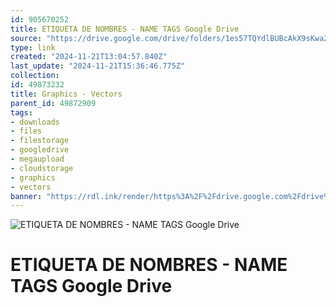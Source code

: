 ```yaml
---
id: 905670252
title: ETIQUETA DE NOMBRES - NAME TAGS Google Drive
source: "https://drive.google.com/drive/folders/1es57TQYdlBUBcAkX9sKwa2wvCoxbCrEy?usp=sharing"
type: link
created: "2024-11-21T13:04:57.840Z"
last_update: "2024-11-21T15:36:46.775Z"
collection:
id: 49873232
title: Graphics - Vectors
parent_id: 49872909
tags:
- downloads
- files
- filestorage
- googledrive
- megaupload
- cloudstorage
- graphics
- vectors
banner: "https://rdl.ink/render/https%3A%2F%2Fdrive.google.com%2Fdrive%2Ffolders%2F1es57TQYdlBUBcAkX9sKwa2wvCoxbCrEy%3Fusp%3Dsharing"
---
```


![ETIQUETA DE NOMBRES - NAME TAGS Google Drive](https://rdl.ink/render/https%3A%2F%2Fdrive.google.com%2Fdrive%2Ffolders%2F1es57TQYdlBUBcAkX9sKwa2wvCoxbCrEy%3Fusp%3Dsharing)

# ETIQUETA DE NOMBRES - NAME TAGS Google Drive

